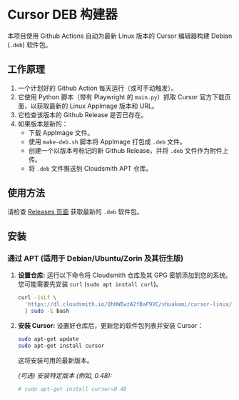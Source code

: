 # Cursor DEB 构建器

本项目使用 Github Actions 自动为最新 Linux 版本的 Cursor 编辑器构建 Debian (`.deb`) 软件包。

## 工作原理

1.  一个计划好的 Github Action 每天运行（或可手动触发）。
2.  它使用 Python 脚本（带有 Playwright 的 `main.py`）抓取 Cursor 官方下载页面，以获取最新的 Linux AppImage 版本和 URL。
3.  它检查该版本的 Github Release 是否已存在。
4.  如果版本是新的：
    *   下载 AppImage 文件。
    *   使用 `make-deb.sh` 脚本将 AppImage 打包成 `.deb` 文件。
    *   创建一个以版本号标记的新 Github Release，并将 `.deb` 文件作为附件上传。
    *   将 `.deb` 文件推送到 Cloudsmith APT 仓库。

## 使用方法

请检查 [Releases 页面](https://github.com/shuakami/cursor-deb-builder/releases) 获取最新的 `.deb` 软件包。

## 安装

### 通过 APT (适用于 Debian/Ubuntu/Zorin 及其衍生版)

1.  **设置仓库:**
    运行以下命令将 Cloudsmith 仓库及其 GPG 密钥添加到您的系统。您可能需要先安装 `curl` (`sudo apt install curl`)。
    ```bash
    curl -1sLf \
      'https://dl.cloudsmith.io/QhHWEwzA2fBaF9VC/shuakami/cursor-linux/setup.deb.sh' \
      | sudo -E bash
    ```

2.  **安装 Cursor:**
    设置好仓库后，更新您的软件包列表并安装 Cursor：
    ```bash
    sudo apt-get update
    sudo apt-get install cursor
    ```
    这将安装可用的最新版本。

    *(可选) 安装特定版本 (例如, 0.48):*
    ```bash
    # sudo apt-get install cursor=0.48
    ``` 